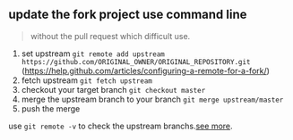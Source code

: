 ## update the fork project use command line
> without the pull request which difficult use.
1. set upstream `git remote add upstream https://github.com/ORIGINAL_OWNER/ORIGINAL_REPOSITORY.git` (https://help.github.com/articles/configuring-a-remote-for-a-fork/)
2. fetch upstream `git fetch upstream`
3. checkout your target branch `git checkout master`
4. merge the upstream branch to your branch `git merge upstream/master`
5. push the merge

use `git remote -v` to check the upstream branchs.[see more](https://help.github.com/articles/syncing-a-fork/).
